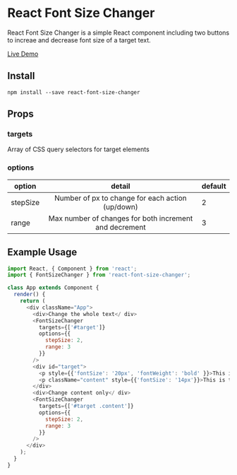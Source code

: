# React Font Size Changer #

React Font Size Changer is a simple React component including two buttons to increae and decrease font size of a target text.

[Live Demo](https://mhmtztmr.github.io/react-font-size-changer/demo/)

## Install ##

`npm install --save react-font-size-changer`

## Props ##

### targets ###

Array of CSS query selectors for target elements

### options ###

| option        | detail                                                 | default |
| ------------- |:------------------------------------------------------:| ------- |
| stepSize      | Number of px to change for each action (up/down)       | 2       |
| range         | Max number of changes for both increment and decrement | 3       |

## Example Usage ##

```JavaScript
import React, { Component } from 'react';
import { FontSizeChanger } from 'react-font-size-changer';

class App extends Component {
  render() {
    return (
      <div className="App">
        <div>Change the whole text</ div>
        <FontSizeChanger
          targets={['#target']}
          options={{
            stepSize: 2,
            range: 3
          }}
        />
        <div id="target">
          <p style={{'fontSize': '20px', 'fontWeight': 'bold' }}>This is the title of my target text</p>
          <p className="content" style={{'fontSize': '14px'}}>This is the content of my target text</p>
        </div>
        <div>Change content only</ div>
        <FontSizeChanger
          targets={['#target .content']}
          options={{
            stepSize: 2,
            range: 3
          }}
        />
      </div>
    );
  }
}
```
